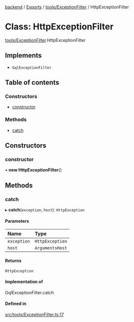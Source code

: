 [backend](../README.md) / [Exports](../modules.md) / [tools/ExceptionFilter](../modules/tools_ExceptionFilter.md) / HttpExceptionFilter

# Class: HttpExceptionFilter

[tools/ExceptionFilter](../modules/tools_ExceptionFilter.md).HttpExceptionFilter

## Implements

- `GqlExceptionFilter`

## Table of contents

### Constructors

- [constructor](tools_ExceptionFilter.HttpExceptionFilter.md#constructor)

### Methods

- [catch](tools_ExceptionFilter.HttpExceptionFilter.md#catch)

## Constructors

### constructor

• **new HttpExceptionFilter**()

## Methods

### catch

▸ **catch**(`exception`, `host`): `HttpException`

#### Parameters

| Name | Type |
| :------ | :------ |
| `exception` | `HttpException` |
| `host` | `ArgumentsHost` |

#### Returns

`HttpException`

#### Implementation of

GqlExceptionFilter.catch

#### Defined in

[src/tools/ExceptionFilter.ts:17](https://github.com/GQDeltex/ft_transcendence/blob/main/backend/src/tools/ExceptionFilter.ts#L17)

